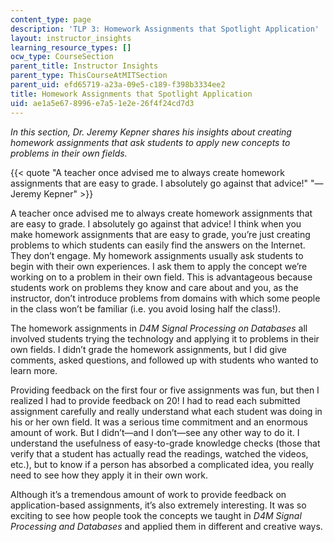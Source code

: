 ```yaml
---
content_type: page
description: 'TLP 3: Homework Assignments that Spotlight Application'
layout: instructor_insights
learning_resource_types: []
ocw_type: CourseSection
parent_title: Instructor Insights
parent_type: ThisCourseAtMITSection
parent_uid: efd65719-a23a-09e5-c189-f398b3334ee2
title: Homework Assignments that Spotlight Application
uid: ae1a5e67-8996-e7a5-1e2e-26f4f24cd7d3
---
```


_In this section, Dr. Jeremy Kepner shares his insights about creating homework assignments that ask students to apply new concepts to problems in their own fields._

{{< quote "A teacher once advised me to always create homework assignments that are easy to grade. I absolutely go against that advice!" "— Jeremy Kepner" >}}

A teacher once advised me to always create homework assignments that are easy to grade. I absolutely go against that advice! I think when you make homework assignments that are easy to grade, you’re just creating problems to which students can easily find the answers on the Internet. They don’t engage. My homework assignments usually ask students to begin with their own experiences. I ask them to apply the concept we’re working on to a problem in their own field. This is advantageous because students work on problems they know and care about and you, as the instructor, don’t introduce problems from domains with which some people in the class won’t be familiar (i.e. you avoid losing half the class!).

The homework assignments in _D4M Signal Processing on Databases_ all involved students trying the technology and applying it to problems in their own fields. I didn’t grade the homework assignments, but I did give comments, asked questions, and followed up with students who wanted to learn more.

Providing feedback on the first four or five assignments was fun, but then I realized I had to provide feedback on 20! I had to read each submitted assignment carefully and really understand what each student was doing in his or her own field. It was a serious time commitment and an enormous amount of work. But I didn’t—and I don’t—see any other way to do it. I understand the usefulness of easy-to-grade knowledge checks (those that verify that a student has actually read the readings, watched the videos, etc.), but to know if a person has absorbed a complicated idea, you really need to see how they apply it in their own work.

Although it’s a tremendous amount of work to provide feedback on application-based assignments, it’s also extremely interesting. It was so exciting to see how people took the concepts we taught in _D4M Signal Processing and Databases_ and applied them in different and creative ways.